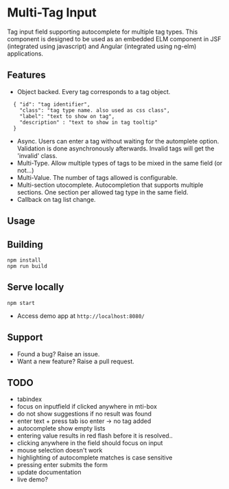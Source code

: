 # Multi-Tag Input

Tag input field supporting autocomplete for multiple tag types.
This component is designed to be used as an embedded ELM component in JSF (integrated using javascript) and Angular (integrated using ng-elm) applications.


## Features

- Object backed. Every tag corresponds to a tag object.
```
  { "id": "tag identifier",
    "class": "tag type name. also used as css class",
    "label": "text to show on tag",
    "description" : "text to show in tag tooltip"
  }
```
- Async. Users can enter a tag without waiting for the automplete option. Validation is done asynchronously afterwards. Invalid tags will get the 'invalid' class. 
- Multi-Type. Allow multiple types of tags to be mixed in the same field (or not...)
- Multi-Value. The number of tags allowed is configurable.
- Multi-section utocomplete. Autocompletion that supports multiple sections. One section per allowed tag type in the same field. 
- Callback on tag list change.


## Usage



## Building

```
npm install
npm run build
```

## Serve locally

```
npm start
```
* Access demo app at `http://localhost:8080/`

## Support

- Found a bug? Raise an issue.
- Want a new feature? Raise a pull request.


## TODO

- tabindex
- focus on inputfield if clicked anywhere in mti-box
- do not show suggestions if no result was found
- enter text + press tab iso enter -> no tag added
- autocomplete show empty lists
- entering value results in red flash before it is resolved..
- clicking anywhere in the field should focus on input
- mouse selection doesn't work
- highlighting of autocomplete matches is case sensitive
- pressing enter submits the form
- update documentation
- live demo?






